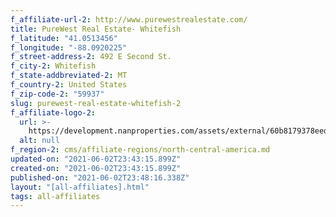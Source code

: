 ```yaml
---
f_affiliate-url-2: http://www.purewestrealestate.com/
title: PureWest Real Estate- Whitefish
f_latitude: "41.0513456"
f_longitude: "-88.0920225"
f_street-address-2: 492 E Second St.­
f_city-2: Whitefish­
f_state-addbreviated-2: MT­
f_country-2: United States
f_zip-code-2: "59937"
slug: purewest-real-estate-whitefish-2
f_affiliate-logo-2:
  url: >-
    https://development.nanproperties.com/assets/external/60b8179378eed04e7af8db6f_60785a62b8e195008d54768e_content_purewestrealestate_logo_nochristies.png
  alt: null
f_region-2: cms/affiliate-regions/north-central-america.md
updated-on: "2021-06-02T23:43:15.899Z"
created-on: "2021-06-02T23:43:15.899Z"
published-on: "2021-06-02T23:48:16.338Z"
layout: "[all-affiliates].html"
tags: all-affiliates
---
```

